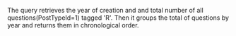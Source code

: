 The query retrieves the year of creation and and total number of all questions(PostTypeId=1) tagged 'R'. Then it groups the total of questions by year and returns them in chronological order.
